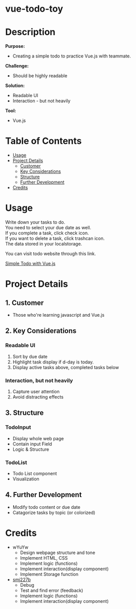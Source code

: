 # vue-todo-toy

# Description

**Purpose:** 

- Creating a simple todo to practice Vue.js with teammate.

**Challenge:** 

- Should be highly readable

**Solution:** 

- Readable UI
- Interaction - but not heavily

**Tool:** 

- Vue.js

# ****Table of Contents****

- [Usage](#usage)
- [Project Details](#project-details)
    - [Customer](#1-customer)
    - [Key Considerations](#2-key-considerations)
    - [Structure](#3-structure)
    - [Further Development](#4-further-development)
- [Credits](#credits)

# ****Usage****

Write down your tasks to do.  
You need to select your due date as well.  
If you complete a task, click check icon.  
If you want to delete a task, click trashcan icon.  
The data stored in your localstorage.

You can visit todo website through this link.

[Simple Todo with Vue.js](https://vue-simple-todo.netlify.app/)

# Project Details

## 1. Customer

- Those who're learning javascript and Vue.js

## 2. Key Considerations

### Readable UI

1. Sort by due date
2. Highlight task display if d-day is today.
3. Display active tasks above, completed tasks below

### Interaction, but not heavily

1. Capture user attention
2. Avoid distracting effects

## 3. Structure

### TodoInput

- Display whole web page
- Contain input Field
- Logic & Structure

### TodoList

- Todo List component
- Visualization

## 4. Further Development
- Modify todo content or due date
- Catagorize tasks by topic (or colorized)

# ****Credits****

- wYuYw
  - Design webpage structure and tone
  - Implement HTML, CSS
  - Implement logic (functions)
  - Implement interaction(display component)
  - Implement Storage function
- [smj227b](https://github.com/smj227b)
  - Debug
  - Test and find error (feedback)
  - Implement logic (functions)
  - Implement interaction(display component)
